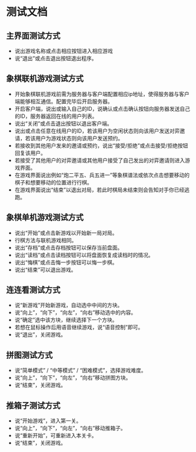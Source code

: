 # 测试文档
## 主界面测试方式
+ 说出游戏名称或点击相应按钮进入相应游戏
+ 说“退出”或点击退出按钮退出程序。
## 象棋联机游戏测试方式
+ 开始象棋联机游戏前需为服务器与客户端配置相应ip地址，使得服务器与客户端能够相互通信。配置完毕后开启服务器。
+ 开启客户端，说出或输入自己的ID，说确认或点击确认按钮向服务器发送自己的ID，服务器返回在线的用户列表。
+ 说出“关闭”或点击退出按钮以退出客户端。
+ 说出或点击任意在线用户的ID，若该用户为空闲状态则向该用户发送对弈邀请，若该用户为游戏状态则向该用户发送预约。
+ 若接收到其他用户发来的邀请或预约，说出“接受/拒绝”或点击接受/拒绝按钮回复该用户。
+ 若接受了其他用户的对弈邀请或其他用户接受了自己发出的对弈邀请则进入游戏界面。
+ 在游戏界面说出例如“炮二平五、兵五进一”等象棋谱法或依次点击想要移动的棋子和想要移动的位置进行行棋。
+ 在游戏界面说出“结束”以退出对局，若此时棋局未结束则会告知对手你已经逃跑。
## 象棋单机游戏测试方式
+ 说出“开始”或点击新游戏以开始新一局对局。
+ 行棋方法与联机游戏相同。
+ 说出“存档”或点击存档按钮可以保存当前盘面。
+ 说出“读档”或点击读档按钮可以将盘面恢复成读档时的情况。
+ 说出“悔棋”或点击悔一步按钮可以悔一步棋。
+ 说出“结束”可以退出游戏。
## 连连看测试方式
+ 说“新游戏”开始新游戏，自动选中中间的方块。
+ 说“向上”，“向下”，“向左”，“向右”移动选中的内容。
+ 说“确定”选中该方块，继续选择下一个方块。
+ 若想在鼠标操作后用语音继续游戏，说“语音控制”即可。
+ 说“退出”，关闭游戏。
## 拼图测试方式
+ 说“简单模式” / “中等模式” / “困难模式”，选择游戏难度。
+ 说“向上”，“向下”，“向左”，“向右”移动拼图方块。
+ 说“结束”，关闭游戏。
## 推箱子测试方式
+ 说“开始游戏”，进入第一关。
+ 说“向上”，“向下”，“向左”，“向右”移动推箱子。
+ 说“重新开始”，可重新进入本关卡。
+ 说“结束”，关闭游戏。
